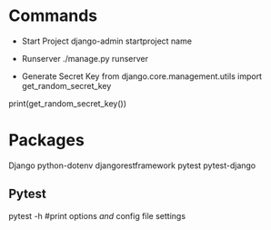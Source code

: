 # Commands

- Start Project
django-admin startproject name

- Runserver
./manage.py runserver

- Generate Secret Key
from django.core.management.utils import get_random_secret_key

print(get_random_secret_key())


# Packages

Django 
python-dotenv
djangorestframework
pytest
pytest-django


## Pytest

pytest -h #print options _and_ config file settings